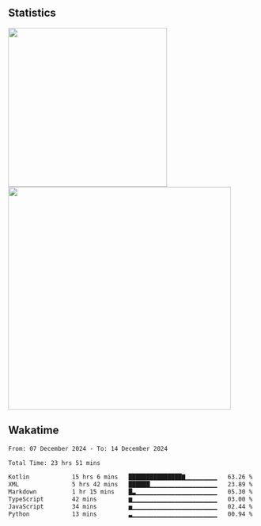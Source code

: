 



## Statistics

<div>

 
  <img src="https://github-readme-stats.vercel.app/api/top-langs/?username=saukifutaki&theme=dark&show_icons=true&hide_border=false&layout=compact" width="321">
  <img src="https://github-readme-streak-stats.herokuapp.com/?user=saukifutaki&theme=dark&hide_border=false" width="450">

</div>



## Wakatime

<!--START_SECTION:waka-->

```txt
From: 07 December 2024 - To: 14 December 2024

Total Time: 23 hrs 51 mins

Kotlin            15 hrs 6 mins   ███████████████▇▁▁▁▁▁▁▁▁▁   63.26 %
XML               5 hrs 42 mins   ██████▁▁▁▁▁▁▁▁▁▁▁▁▁▁▁▁▁▁▁   23.89 %
Markdown          1 hr 15 mins    █▃▁▁▁▁▁▁▁▁▁▁▁▁▁▁▁▁▁▁▁▁▁▁▁   05.30 %
TypeScript        42 mins         ▆▁▁▁▁▁▁▁▁▁▁▁▁▁▁▁▁▁▁▁▁▁▁▁▁   03.00 %
JavaScript        34 mins         ▅▁▁▁▁▁▁▁▁▁▁▁▁▁▁▁▁▁▁▁▁▁▁▁▁   02.44 %
Python            13 mins         ▃▁▁▁▁▁▁▁▁▁▁▁▁▁▁▁▁▁▁▁▁▁▁▁▁   00.94 %
```

<!--END_SECTION:waka-->

</div>


<!--
# Language and Tools
  <img src="https://img.shields.io/badge/TypeScript-3178C6?logo=typescript&logoColor=white&style=for-the-badge" height="40" alt="typescript logo"  />
    <img src="https://img.shields.io/badge/Astro-FF5D01?logo=astro&logoColor=black&style=for-the-badge" height="40" alt="astro logo"  />


<div align="left">

  <img src="https://img.shields.io/badge/Next.js-000000?logo=nextdotjs&logoColor=white&style=for-the-badge" height="40" alt="nextjs logo"  />
  <img width="12" />
  <img src="https://img.shields.io/badge/React-61DAFB?logo=react&logoColor=black&style=for-the-badge" height="40" alt="react logo"  />
  <img width="12" />
  <img width="12" />


  <img src="https://img.shields.io/badge/JavaScript-F7DF1E?logo=javascript&logoColor=black&style=for-the-badge" height="40" alt="javascript logo"  />
     <img width="12" />
</div>
-->




